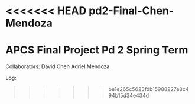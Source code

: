 <<<<<<< HEAD
pd2-Final-Chen-Mendoza
======================

APCS Final Project Pd 2 Spring Term
=======
Collaborators:
David Chen
Adriel Mendoza

Log:
>>>>>>> be1e265c5623fdb15988227e8c494b15d34e434d
